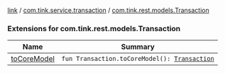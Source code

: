 [link](../../index.md) / [com.tink.service.transaction](../index.md) / [com.tink.rest.models.Transaction](./index.md)

### Extensions for com.tink.rest.models.Transaction

| Name | Summary |
|---|---|
| [toCoreModel](to-core-model.md) | `fun Transaction.toCoreModel(): `[`Transaction`](../../com.tink.model.transaction/-transaction/index.md) |
